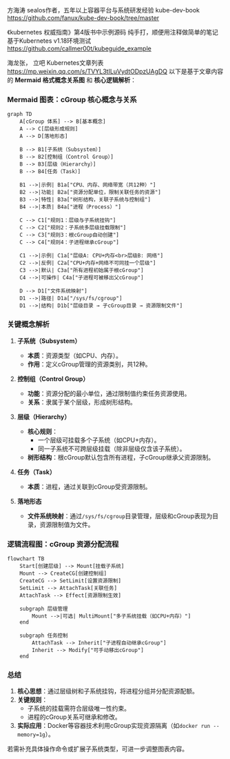 方海涛 sealos作者，五年以上容器平台与系统研发经验
kube-dev-book
https://github.com/fanux/kube-dev-book/tree/master

《kubernetes 权威指南》第4版书中示例源码
纯手打，顺便用注释做简单的笔记
基于Kubernetes v1.18环境测试
https://github.com/callmer00t/kubeguide_example

海龙张， 立吧
Kubernetes文章列表
https://mp.weixin.qq.com/s/TVYL3tILuVydtODpzUAgDQ
以下是基于文章内容的 **Mermaid 格式概念关系图** 和 **核心逻辑解析**：

### **Mermaid 图表：cGroup 核心概念与关系**
```mermaid
graph TD
    A[cGroup 体系] --> B[基本概念]
    A --> C[层级形成规则]
    A --> D[落地形态]

    B --> B1[子系统（Subsystem）]
    B --> B2[控制组（Control Group）]
    B --> B3[层级（Hierarchy）]
    B --> B4[任务（Task）]

    B1 -->|示例| B1a["CPU、内存、网络带宽（共12种）"]
    B2 -->|功能| B2a["资源分配单位，限制关联任务的资源"]
    B3 -->|特性| B3a["树形结构，关联子系统与控制组"]
    B4 -->|本质| B4a["进程（Process）"]

    C --> C1["规则1：层级与子系统挂钩"]
    C --> C2["规则2：子系统多层级挂载限制"]
    C --> C3["规则3：根cGroup自动创建"]
    C --> C4["规则4：子进程继承cGroup"]

    C1 -->|示例| C1a["层级A: CPU+内存<br>层级B: 网络"]
    C2 -->|反例| C2a["CPU+内存+网络不可同挂一个层级"]
    C3 -->|默认| C3a["所有进程初始属于根cGroup"]
    C4 -->|可操作| C4a["子进程可被移出父cGroup"]

    D --> D1["文件系统映射"]
    D1 -->|路径| D1a["/sys/fs/cgroup"]
    D1 -->|结构| D1b["层级目录 → 子cGroup目录 → 资源限制文件"]
```

### **关键概念解析**
1. **子系统（Subsystem）**  
   - **本质**：资源类型（如CPU、内存）。  
   - **作用**：定义cGroup管理的资源类别，共12种。

2. **控制组（Control Group）**  
   - **功能**：资源分配的最小单位，通过限制值约束任务资源使用。  
   - **关系**：隶属于某个层级，形成树形结构。

3. **层级（Hierarchy）**  
   - **核心规则**：  
     - 一个层级可挂载多个子系统（如CPU+内存）。  
     - 同一子系统不可跨层级挂载（除非层级仅含该子系统）。  
   - **树形结构**：根cGroup默认包含所有进程，子cGroup继承父资源限制。

4. **任务（Task）**  
   - **本质**：进程，通过关联到cGroup受资源限制。

5. **落地形态**  
   - **文件系统映射**：通过`/sys/fs/cgroup`目录管理，层级和cGroup表现为目录，资源限制值为文件。

### **逻辑流程图：cGroup 资源分配流程**
```mermaid
flowchart TB
    Start[创建层级] --> Mount[挂载子系统]
    Mount --> CreateCG[创建控制组]
    CreateCG --> SetLimit[设置资源限制]
    SetLimit --> AttachTask[关联任务]
    AttachTask --> Effect[资源限制生效]

    subgraph 层级管理
        Mount -->|可选| MultiMount["多子系统挂载（如CPU+内存）"]
    end

    subgraph 任务控制
        AttachTask --> Inherit["子进程自动继承cGroup"]
        Inherit --> Modify["可手动移出cGroup"]
    end
```

### **总结**
1. **核心思想**：通过层级树和子系统挂钩，将进程分组并分配资源配额。  
2. **关键规则**：  
   - 子系统的挂载需符合层级唯一性约束。  
   - 进程的cGroup关系可继承和修改。  
3. **实际应用**：Docker等容器技术利用cGroup实现资源隔离（如`docker run --memory=1g`）。  

若需补充具体操作命令或扩展子系统类型，可进一步调整图表内容。